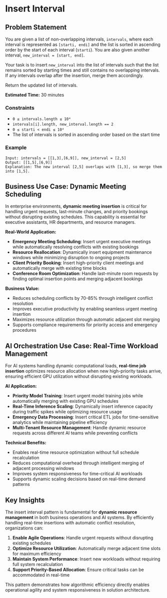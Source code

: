 # Insert Interval

## Problem Statement

You are given a list of non-overlapping intervals, `intervals`, where each interval is represented as `[starti, endi]` and the list is sorted in ascending order by the start of each interval (`starti`). You are also given another interval, `new_interval = [start, end]`.

Your task is to insert `new_interval` into the list of intervals such that the list remains sorted by starting times and still contains no overlapping intervals. If any intervals overlap after the insertion, merge them accordingly.

Return the updated list of intervals.

**Estimated Time:** 30 minutes

### Constraints
- `0 ≤ intervals.length ≤ 10⁴`
- `intervals[i].length, new_interval.length == 2`
- `0 ≤ starti < endi ≤ 10⁴`
- The list of intervals is sorted in ascending order based on the start time

### Example
```
Input: intervals = [[1,3],[6,9]], new_interval = [2,5]
Output: [[1,5],[6,9]]
Explanation: The new interval [2,5] overlaps with [1,3], so merge them into [1,5].
```

## Business Use Case: Dynamic Meeting Scheduling

In enterprise environments, **dynamic meeting insertion** is critical for handling urgent requests, last-minute changes, and priority bookings without disrupting existing schedules. This capability is essential for executive assistants, HR departments, and resource managers.

**Real-World Application:**
- **Emergency Meeting Scheduling**: Insert urgent executive meetings while automatically resolving conflicts with existing bookings
- **Resource Reallocation**: Dynamically insert equipment maintenance windows while minimizing disruption to ongoing projects
- **Client Priority Booking**: Insert high-priority client meetings and automatically merge with existing time blocks
- **Conference Room Optimization**: Handle last-minute room requests by finding optimal insertion points and merging adjacent bookings

**Business Value:**
- Reduces scheduling conflicts by 70-85% through intelligent conflict resolution
- Improves executive productivity by enabling seamless urgent meeting insertion
- Maximizes resource utilization through automatic adjacent slot merging
- Supports compliance requirements for priority access and emergency procedures

## AI Orchestration Use Case: Real-Time Workload Management

For AI systems handling dynamic computational loads, **real-time job insertion** optimizes resource allocation when new high-priority tasks arrive, ensuring efficient GPU utilization without disrupting existing workloads.

**AI Application:**
- **Priority Model Training**: Insert urgent model training jobs while automatically merging with existing GPU schedules
- **Real-Time Inference Scaling**: Dynamically insert inference capacity during traffic spikes while optimizing resource usage
- **Emergency Data Processing**: Insert critical ETL jobs for time-sensitive analytics while maintaining pipeline efficiency
- **Multi-Tenant Resource Management**: Handle dynamic resource requests across different AI teams while preventing conflicts

**Technical Benefits:**
- Enables real-time resource optimization without full schedule recalculation
- Reduces computational overhead through intelligent merging of adjacent processing windows
- Improves system responsiveness for time-critical AI workloads
- Supports dynamic scaling decisions based on real-time demand patterns

## Key Insights

The insert interval pattern is fundamental for **dynamic resource management** in both business operations and AI systems. By efficiently handling real-time insertions with automatic conflict resolution, organizations can:

1. **Enable Agile Operations**: Handle urgent requests without disrupting existing schedules
2. **Optimize Resource Utilization**: Automatically merge adjacent time slots for maximum efficiency
3. **Maintain System Performance**: Insert new workloads without requiring full system recalculation
4. **Support Priority-Based Allocation**: Ensure critical tasks can be accommodated in real-time

This pattern demonstrates how algorithmic efficiency directly enables operational agility and system responsiveness in solution architecture.
